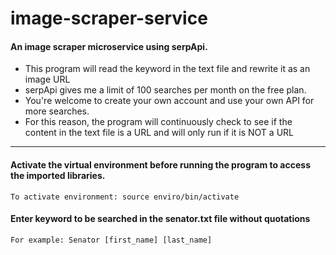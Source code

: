 # image-scraper-service
#### An image scraper microservice using serpApi.
* This program will read the keyword in the text file and rewrite it as an image URL 
* serpApi gives me a limit of 100 searches per month on the free plan. 
* You're welcome to create your own account and use your own API for more searches.
* For this reason, the program will continuously check to see if the content in the text file is a URL and will only run if it is NOT a URL

---
#### Activate the virtual environment before running the program to access the imported libraries.
```
To activate environment: source enviro/bin/activate
```
#### Enter keyword to be searched in the senator.txt file without quotations
```
For example: Senator [first_name] [last_name]
```
